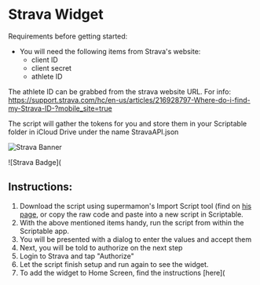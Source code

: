 # Strava Widget
Requirements before getting started:
* You will need the following items from Strava's website:
     * client ID
     * client secret
     * athlete ID 

The athlete ID can be grabbed from the strava website URL. For info: 
https://support.strava.com/hc/en-us/articles/216928797-Where-do-i-find-my-Strava-ID-?mobile_site=true

The script will gather the tokens for you and store them in your Scriptable folder in iCloud Drive under the name StravaAPI.json

![Strava Banner](https://i.imgur.com/TUKqFW5.jpg)

![Strava Badge](
## Instructions:

1. Download the script using supermamon's Import Script tool (find on [his page](https://github.com/supermamon/scriptable-scripts), or copy the raw code and paste into a new script in Scriptable. 
1. With the above mentioned items handy, run the script from within the Scriptable app. 
3. You will be presented with a dialog to enter the values and accept them
4. Next, you will be told to authorize on the next step
5. Login to Strava and tap "Authorize"
6. Let the script finish setup and run again to see the widget.
7. To add the widget to Home Screen, find the instructions [here](

